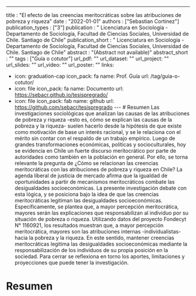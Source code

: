 ---
title : "El efecto de las creencias meritocráticas sobre las atribuciones de pobreza y riqueza"
date : "2022-01-01"
authors : ["Sebastian Cortinez"]
publication_types : ["3"]
publication : " Licenciatura en Sociología - Departamento de Sociología, Facultad de Ciencias Sociales, Universidad de Chile. Santiago de Chile"
publication_short : " Licenciatura en Sociología - Departamento de Sociología, Facultad de Ciencias Sociales, Universidad de Chile. Santiago de Chile"
abstract : "(Abstract not available)"
abstract_short : ""
tags : ["Guía o cotutor"]
url_pdf: "" 
url_dataset:  "" 
url_project: "" 
url_slides: "" 
url_video: "" 
url_poster: ""
links: 
- icon: graduation-cap 
  icon_pack: fa 
  name: Prof. Guía 
  url: /tag/guia-o-cotutor/ 
- icon: file 
  icon_pack: fa 
  name: Documento 
  url: https://sebacr.github.io/tesispregrado/ 
- icon: file 
  icon_pack: fab 
  name: github 
  url: https://github.com/sebacr/tesispregrado
--- # Resumen
Las investigaciones sociológicas que analizan las causas de las atribuciones de pobreza y riqueza -esto es, cómo se explican las causas de la pobreza y la riqueza- suelen hacerlo desde la hipótesis de que existe como motivación de base un interés racional, y se le relaciona con el mérito sin contar con el respaldo de un trabajo empírico. Luego de grandes transformaciones económicas, políticas y socioculturales, hoy se evidencia en Chile un fuerte discurso meritocrático por parte de autoridades como también en la población en general. Por ello, se torna relevante la pregunta de ¿Cómo se relacionan las creencias meritocráticas con las atribuciones de pobreza y riqueza en Chile? La agenda liberal de justicia de mercado afirma que la igualdad de oportunidades a partir de mecanismos meritocráticos combate las desigualdades socioeconómicas. La presente investigación debate con esta lógica, y se posiciona bajo la idea de que las creencias meritocráticas legitiman las desigualdades socioeconómicas. Específicamente, se plantea que, a mayor percepción meritocrática, mayores serán las explicaciones que responsabilizan al individuo por su situación de pobreza o riqueza. Utilizando datos del proyecto Fondecyt N° 1160921, los resultados muestran que, a mayor percepción meritocrática, mayores son las atribuciones internas -individualistas- hacia la pobreza y la riqueza. En este sentido, mantener creencias meritocráticas legitima las desigualdades socioeconómicas mediante la responsabilización de los individuos de su propia posición en la sociedad. Para cerrar se reflexiona en torno los aportes, limitaciones y proyecciones que puede tener la investigación.
# Resumen
